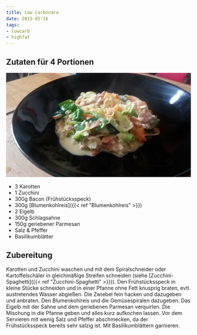 ```yaml
---
title: Low Carbonara
date: 2015-05-16
tags:
- lowcarb
- highfat
---
```


## Zutaten für 4 Portionen
![](/img/low-carbonara.jpg)

- 3     Karotten
- 1     Zucchini
- 300g  Bacon (Frühstücksspeck)
- 300g  [Blumenkohlreis]({{< ref "Blumenkohlreis" >}})
- 2     Eigelb
- 300g  Schlagsahne
- 150g  geriebener Parmesan
- Salz & Pfeffer
- Basilikumblätter

## Zubereitung
Karotten und Zucchini waschen und mit dem Spiralschneider oder Kartoffelschäler in gleichmäßige Streifen schneiden (siehe [Zucchini-Spaghetti]({{< ref "Zucchini-Spaghetti" >}})).
Den Frühstücksspeck in kleine Stücke schneiden und in einer Pfanne ohne Fett knusprig braten, evtl. austretendes Wasser abgießen. Die Zwiebel fein hacken und dazugeben und anbraten.
Den Blumenkohlreis und die Gemüsespiralen dazugeben. Das Eigelb mit der Sahne und dem geriebenen Parmesan verquirlen. Die Mischung in die Pfanne geben und alles kurz aufkochen lassen.
Vor dem Servieren mit wenig Salz und Pfeffer abschmecken, da der Frühstücksspeck bereits sehr salzig ist. Mit Basilikumblättern garnieren.
